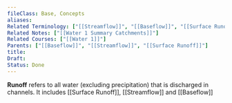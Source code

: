 ```yaml
---
fileClass: Base, Concepts
aliases: 
Related Terminology: ["[[Streamflow]]", "[[Baseflow]]", "[[Surface Runoff]]"]
Related Notes: ["[[Water 1 Summary Catchments]]"]
Related Courses: ["[[Water 1]]"]
Parents: ["[[Baseflow]]", "[[Streamflow]]", "[[Surface Runoff]]"]
title: 
Draft: 
Status: Done
---
```

**Runoff** refers to all water (excluding precipitation) that is discharged in channels. It includes [[Surface Runoff]], [[Streamflow]] and [[Baseflow]]